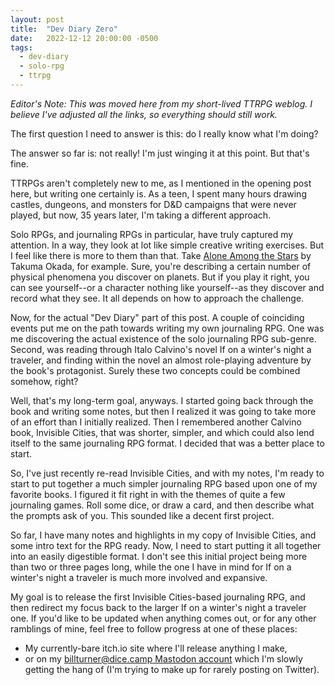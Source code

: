 ```yaml
---
layout: post
title:  "Dev Diary Zero"
date:   2022-12-12 20:00:00 -0500
tags:
  - dev-diary
  - solo-rpg
  - ttrpg
---
```

_Editor's Note: This was moved here from my short-lived TTRPG weblog. I believe I've adjusted all the links, so everything should still work._

The first question I need to answer is this: do I really know what I'm doing?

The answer so far is: not really! I'm just winging it at this point. But that's fine.

TTRPGs aren't completely new to me, as I mentioned in the opening post here, but writing one certainly is. As a teen, I spent many hours drawing castles, dungeons, and monsters for D&D campaigns that were never played, but now, 35 years later, I'm taking a different approach.

Solo RPGs, and journaling RPGs in particular, have truly captured my attention. In a way, they look at lot like simple creative writing exercises. But I feel like there is more to them than that. Take [Alone Among the Stars](https://noroadhome.itch.io/alone-among-the-stars) by Takuma Okada, for example. Sure, you're describing a certain number of physical phenomena you discover on planets. But if you play it right, you can see yourself--or a character nothing like yourself--as they discover and record what they see. It all depends on how to approach the challenge.

<!--more-->

Now, for the actual "Dev Diary" part of this post. A couple of coinciding events put me on the path towards writing my own journaling RPG. One was me discovering the actual existence of the solo journaling RPG sub-genre. Second, was reading through Italo Calvino's novel If on a winter's night a traveler, and finding within the novel an almost role-playing adventure by the book's protagonist. Surely these two concepts could be combined somehow, right?

Well, that's my long-term goal, anyways. I started going back through the book and writing some notes, but then I realized it was going to take more of an effort than I initially realized. Then I remembered another Calvino book, Invisible Cities, that was shorter, simpler, and which could also lend itself to the same journaling RPG format. I decided that was a better place to start.

So, I've just recently re-read Invisible Cities, and with my notes, I'm ready to start to put together a much simpler journaling RPG based upon one of my favorite books. I figured it fit right in with the themes of quite a few journaling games. Roll some dice, or draw a card, and then describe what the prompts ask of you. This sounded like a decent first project.

So far, I have many notes and highlights in my copy of Invisible Cities, and some intro text for the RPG ready. Now, I need to start putting it all together into an easily digestible format. I don't see this initial project being more than two or three pages long, while the one I have in mind for If on a winter's night a traveler is much more involved and expansive.

My goal is to release the first Invisible Cities-based journaling RPG, and then redirect my focus back to the larger If on a winter's night a traveler one. If you'd like to be updated when anything comes out, or for any other ramblings of mine, feel free to follow progress at one of these places:

- My currently-bare itch.io site where I'll release anything I make,
- or on my [billturner@dice.camp Mastodon account](https://dice.camp/@billturner) which I'm slowly getting the hang of (I'm trying to make up for rarely posting on Twitter).
